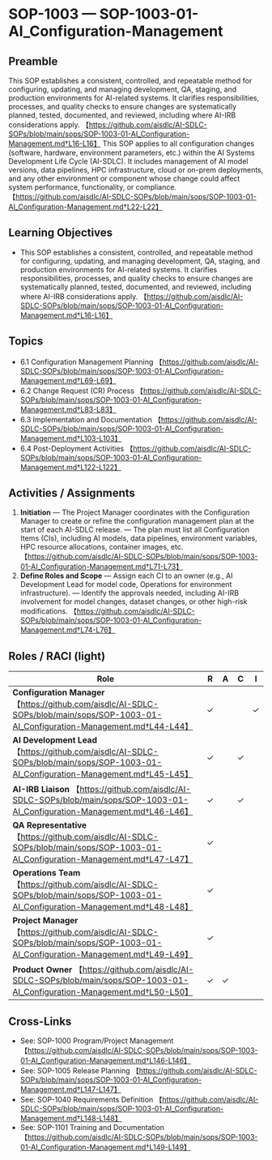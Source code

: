 # SOP-1003 — SOP-1003-01-AI\_Configuration-Management

## Preamble
This SOP establishes a consistent, controlled, and repeatable method for configuring, updating, and managing development, QA, staging, and production environments for AI-related systems. It clarifies responsibilities, processes, and quality checks to ensure changes are systematically planned, tested, documented, and reviewed, including where AI-IRB considerations apply. 【https://github.com/aisdlc/AI-SDLC-SOPs/blob/main/sops/SOP-1003-01-AI_Configuration-Management.md†L16-L16】
This SOP applies to all configuration changes (software, hardware, environment parameters, etc.) within the AI Systems Development Life Cycle (AI-SDLC). It includes management of AI model versions, data pipelines, HPC infrastructure, cloud or on-prem deployments, and any other environment or component whose change could affect system performance, functionality, or compliance. 【https://github.com/aisdlc/AI-SDLC-SOPs/blob/main/sops/SOP-1003-01-AI_Configuration-Management.md†L22-L22】

## Learning Objectives
- This SOP establishes a consistent, controlled, and repeatable method for configuring, updating, and managing development, QA, staging, and production environments for AI-related systems. It clarifies responsibilities, processes, and quality checks to ensure changes are systematically planned, tested, documented, and reviewed, including where AI-IRB considerations apply. 【https://github.com/aisdlc/AI-SDLC-SOPs/blob/main/sops/SOP-1003-01-AI_Configuration-Management.md†L16-L16】

## Topics
- 6.1 Configuration Management Planning 【https://github.com/aisdlc/AI-SDLC-SOPs/blob/main/sops/SOP-1003-01-AI_Configuration-Management.md†L69-L69】
- 6.2 Change Request (CR) Process 【https://github.com/aisdlc/AI-SDLC-SOPs/blob/main/sops/SOP-1003-01-AI_Configuration-Management.md†L83-L83】
- 6.3 Implementation and Documentation 【https://github.com/aisdlc/AI-SDLC-SOPs/blob/main/sops/SOP-1003-01-AI_Configuration-Management.md†L103-L103】
- 6.4 Post-Deployment Activities 【https://github.com/aisdlc/AI-SDLC-SOPs/blob/main/sops/SOP-1003-01-AI_Configuration-Management.md†L122-L122】

## Activities / Assignments
1) **Initiation** — The Project Manager coordinates with the Configuration Manager to create or refine the configuration management plan at the start of each AI-SDLC release. — The plan must list all Configuration Items (CIs), including AI models, data pipelines, environment variables, HPC resource allocations, container images, etc. 【https://github.com/aisdlc/AI-SDLC-SOPs/blob/main/sops/SOP-1003-01-AI_Configuration-Management.md†L71-L73】
2) **Define Roles and Scope** — Assign each CI to an owner (e.g., AI Development Lead for model code, Operations for environment infrastructure). — Identify the approvals needed, including AI-IRB involvement for model changes, dataset changes, or other high-risk modifications. 【https://github.com/aisdlc/AI-SDLC-SOPs/blob/main/sops/SOP-1003-01-AI_Configuration-Management.md†L74-L76】

## Roles / RACI (light)
| Role | R | A | C | I |
|---|---|---|---|---|
| **Configuration Manager** 【https://github.com/aisdlc/AI-SDLC-SOPs/blob/main/sops/SOP-1003-01-AI_Configuration-Management.md†L44-L44】 | ✓ |  |  | ✓ |
| **AI Development Lead** 【https://github.com/aisdlc/AI-SDLC-SOPs/blob/main/sops/SOP-1003-01-AI_Configuration-Management.md†L45-L45】 | ✓ |  | ✓ |  |
| **AI-IRB Liaison** 【https://github.com/aisdlc/AI-SDLC-SOPs/blob/main/sops/SOP-1003-01-AI_Configuration-Management.md†L46-L46】 | ✓ |  | ✓ |  |
| **QA Representative** 【https://github.com/aisdlc/AI-SDLC-SOPs/blob/main/sops/SOP-1003-01-AI_Configuration-Management.md†L47-L47】 | ✓ |  |  |  |
| **Operations Team** 【https://github.com/aisdlc/AI-SDLC-SOPs/blob/main/sops/SOP-1003-01-AI_Configuration-Management.md†L48-L48】 | ✓ |  |  |  |
| **Project Manager** 【https://github.com/aisdlc/AI-SDLC-SOPs/blob/main/sops/SOP-1003-01-AI_Configuration-Management.md†L49-L49】 | ✓ |  |  |  |
| **Product Owner** 【https://github.com/aisdlc/AI-SDLC-SOPs/blob/main/sops/SOP-1003-01-AI_Configuration-Management.md†L50-L50】 | ✓ | ✓ |  |  |

## Cross-Links
- See: SOP-1000 Program/Project Management 【https://github.com/aisdlc/AI-SDLC-SOPs/blob/main/sops/SOP-1003-01-AI_Configuration-Management.md†L146-L146】
- See: SOP-1005 Release Planning 【https://github.com/aisdlc/AI-SDLC-SOPs/blob/main/sops/SOP-1003-01-AI_Configuration-Management.md†L147-L147】
- See: SOP-1040 Requirements Definition 【https://github.com/aisdlc/AI-SDLC-SOPs/blob/main/sops/SOP-1003-01-AI_Configuration-Management.md†L148-L148】
- See: SOP-1101 Training and Documentation 【https://github.com/aisdlc/AI-SDLC-SOPs/blob/main/sops/SOP-1003-01-AI_Configuration-Management.md†L149-L149】
